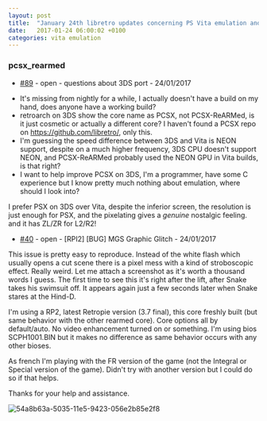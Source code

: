 ```yaml
---
layout: post
title:  "January 24th libretro updates concerning PS Vita emulation and emulators"
date:   2017-01-24 06:00:02 +0100
categories: vita emulation
---
```


### pcsx_rearmed
- [#89](https://github.com/libretro/pcsx_rearmed/issues/89) - open - questions about 3DS port - 24/01/2017

* It's missing from nightly for a while, I actually doesn't have a build on my hand, does anyone have a working build?
* retroarch on 3DS show the core name as PCSX, not PCSX-ReARMed, is it just cosmetic or actually a different core? I haven't found a PCSX repo on https://github.com/libretro/, only this.
* I'm guessing the speed difference between 3DS and Vita is NEON support, despite on a much higher frequency, 3DS CPU doesn't support NEON, and PCSX-ReARMed probably used the NEON GPU in Vita builds, is that right?
* I want to help improve PCSX on 3DS, I'm a programmer, have some C experience but I know pretty much nothing about emulation, where should I look into?

I prefer PSX on 3DS over Vita, despite the inferior screen, the resolution is just enough for PSX, and the pixelating gives a *genuine* nostalgic feeling. and it has ZL/ZR for L2/R2!

- [#40](https://github.com/libretro/pcsx_rearmed/issues/40) - open - [RPI2] [BUG] MGS Graphic Glitch - 24/01/2017

This issue is pretty easy to reproduce. Instead of the white flash which usually opens a cut scene there is a pixel mess with a kind of stroboscopic effect. Really weird. Let me attach a screenshot as it's worth a thousand words I guess. The first time to see this it's right after the lift, after Snake takes his swimsuit off. It appears again just a few seconds later when Snake stares at the Hind-D.

I'm using a RP2, latest Retropie version (3.7 final), this core freshly built (but same behavior with the other rearmed core). Core options all by default/auto. No video enhancement turned on or something. I'm using bios SCPH1001.BIN but it makes no difference as same behavior occurs with any other bioses.

As french I'm playing with the FR version of the game (not the Integral or Special version of the game). Didn't try with another version but I could do so if that helps.

Thanks for your help and assistance.

![54a8b63a-5035-11e5-9423-056e2b85e2f8](https://cloud.githubusercontent.com/assets/8100500/15267446/b57fb48e-19c2-11e6-839a-4c9a78600f42.png)



